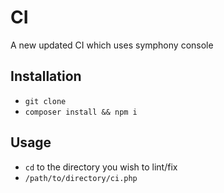 # CI

A new updated CI which uses symphony console

## Installation

- `git clone`
- `composer install && npm i`

## Usage

- `cd` to the directory you wish to lint/fix
- `/path/to/directory/ci.php`
